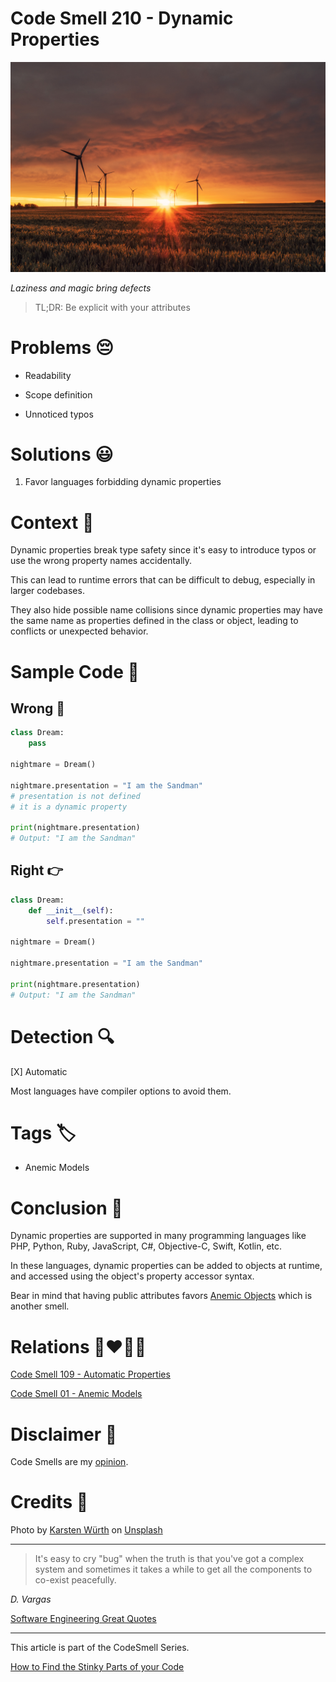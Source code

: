 # Code Smell 210 - Dynamic Properties
            
![Code Smell 210 - Dynamic Properties](Code%20Smell%20210%20-%20Dynamic%20Properties.jpg)

*Laziness and magic bring defects*

> TL;DR: Be explicit with your attributes

# Problems 😔 

- Readability

- Scope definition

- Unnoticed typos

# Solutions 😃

1. Favor languages forbidding dynamic properties

# Context 💬

Dynamic properties break type safety since it's easy to introduce typos or use the wrong property names accidentally. 

This can lead to runtime errors that can be difficult to debug, especially in larger codebases.

They also hide possible name collisions since dynamic properties may have the same name as properties defined in the class or object, leading to conflicts or unexpected behavior.

# Sample Code 📖

## Wrong 🚫

<!-- [Gist Url](https://gist.github.com/mcsee/1fceddaa27b7dcbb2cf0ba4f85861237) -->

```python
class Dream:
    pass

nightmare = Dream()

nightmare.presentation = "I am the Sandman"
# presentation is not defined
# it is a dynamic property

print(nightmare.presentation) 
# Output: "I am the Sandman"
```

## Right 👉

<!-- [Gist Url](https://gist.github.com/mcsee/b2f04e4bafd415006b4ace96e4456612) -->

```python
class Dream:
    def __init__(self):
        self.presentation = ""

nightmare = Dream()

nightmare.presentation = "I am the Sandman"

print(nightmare.presentation) 
# Output: "I am the Sandman"
```

# Detection 🔍

[X] Automatic 

Most languages have compiler options to avoid them.

# Tags 🏷️

- Anemic Models

# Conclusion 🏁

Dynamic properties are supported in many programming languages like PHP, Python, Ruby, JavaScript, C#, Objective-C, Swift, Kotlin, etc.

In these languages, dynamic properties can be added to objects at runtime, and accessed using the object's property accessor syntax. 

Bear in mind that having public attributes favors [Anemic Objects](https://github.com/mcsee/Software-Design-Articles/tree/main/Articles/Code%20Smells/Code%20Smell%2001%20-%20Anemic%20Models/readme.md) which is another smell.

# Relations 👩‍❤️‍💋‍👨

[Code Smell 109 - Automatic Properties](https://github.com/mcsee/Software-Design-Articles/tree/main/Articles/Code%20Smells/Code%20Smell%20109%20-%20Automatic%20Properties/readme.md)

[Code Smell 01 - Anemic Models](https://github.com/mcsee/Software-Design-Articles/tree/main/Articles/Code%20Smells/Code%20Smell%2001%20-%20Anemic%20Models/readme.md)

# Disclaimer 📘

Code Smells are my [opinion](https://github.com/mcsee/Software-Design-Articles/tree/main/Articles/Blogging/I%20Wrote%20More%20than%2090%20Articles%20on%202021%20Here%20is%20What%20I%20Learned/readme.md).

# Credits 🙏

Photo by [Karsten Würth](https://unsplash.com/@karsten_wuerth) on [Unsplash](https://unsplash.com/photos/0w-uTa0Xz7w)
    
* * *

> It's easy to cry "bug" when the truth is that you've got a complex system and sometimes it takes a while to get all the components to co-exist peacefully.

_D. Vargas_
 
[Software Engineering Great Quotes](https://github.com/mcsee/Software-Design-Articles/tree/main/Articles/Quotes/Software%20Engineering%20Great%20Quotes/readme.md)

* * *

This article is part of the CodeSmell Series.

[How to Find the Stinky Parts of your Code](https://github.com/mcsee/Software-Design-Articles/tree/main/Articles/Code%20Smells/How%20to%20Find%20the%20Stinky%20parts%20of%20your%20Code/readme.md)
